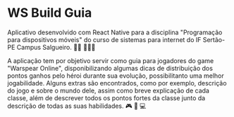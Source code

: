 # WS Build Guia

Aplicativo desenvolvido com React Native para a disciplina "Programação para dispositivos móveis" do curso de sistemas para internet do IF Sertão-PE Campus Salgueiro. 👨‍💻 👨🏼‍🎓

A aplicação tem por objetivo servir como guia para jogadores do game "Warspear Online", disponibilizando algumas dicas de distribuição dos pontos ganhos pelo héroi durante sua evolução, possibilitanto uma melhor jogabilidade. Alguns extras são encontrados, como por exemplo, descrição do jogo e sobre o mundo dele, assim como breve explicação de cada classe, além de descrever todos os pontos fortes da classe junto da descrição de todas as suas habilidades. 🎮 📱 💻